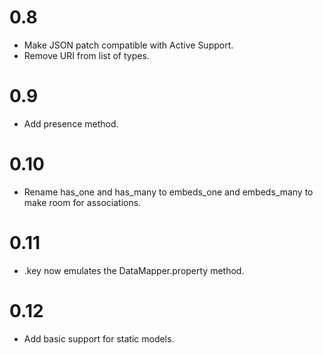 # 0.8

* Make JSON patch compatible with Active Support.
* Remove URI from list of types.

# 0.9

* Add presence method.

# 0.10

* Rename has_one and has_many to embeds_one and embeds_many to make room
  for associations.

# 0.11

* .key now emulates the DataMapper.property method.

# 0.12

* Add basic support for static models.
